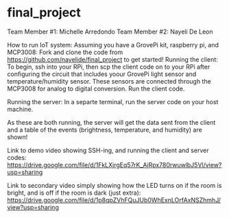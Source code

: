 # final_project
Team Member #1: Michelle Arredondo
Team Member #2: Nayeli De Leon

How to run IoT system:
Assuming you have a GrovePi kit, raspberry pi, and MCP3008:
Fork and clone the code from https://github.com/nayelide/final_project to get started!
Running the client: To begin, ssh into your RPi, then scp the client code on to your RPi
after configuring the circuit that includes yoour GrovePi light sensor and temperature/humidity sensor.
These sensors are connected through the MCP3008 for analog to digital conversion. Run the client code.

Running the server: In a separte terminal, run the server code on your host machine.

As these are both running, the server will get the data sent from the client
and a table of the events (brightness, temperature, and humidity) are shown!

Link to demo video showing SSH-ing, and running the client and server codes: https://drive.google.com/file/d/1FkLXjrgEq57rK_AjRpx780rwuwlbJ5Vl/view?usp=sharing

Link to secondary video simply showing how the LED turns on if the room is bright, and is off if the room is dark (just extra): https://drive.google.com/file/d/1p8qpZVhFQuJUb0WhExnLOrfAxNSZhmhJ/view?usp=sharing 

